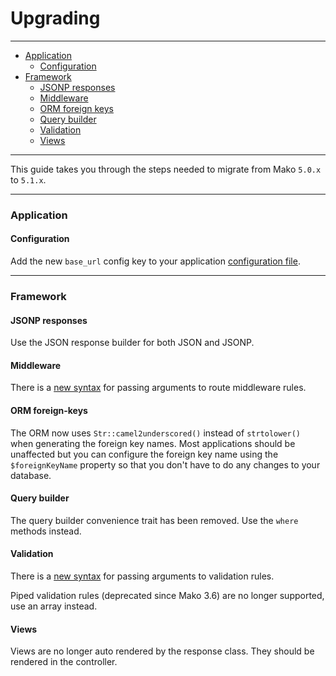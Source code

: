 # Upgrading

--------------------------------------------------------

* [Application](#application)
	- [Configuration](#application:configuration)
* [Framework](#framework)
	- [JSONP responses](#framework:jsonp_responses)
	- [Middleware](#framework:middleware)
	- [ORM foreign keys](#framework:orm-foreign-keys)
	- [Query builder](#framework:query-builder)
	- [Validation](#framework:validation)
	- [Views](#framework:views)

--------------------------------------------------------

This guide takes you through the steps needed to migrate from Mako ```5.0.x``` to ```5.1.x```.

--------------------------------------------------------

<a id="application"></a>

### Application

<a id="application:configuration"></a>

#### Configuration

Add the new ```base_url``` config key to your application [configuration file](https://github.com/mako-framework/app/blob/5.1/app/config/application.php#L16).

<a id="framework"></a>

--------------------------------------------------------

### Framework

<a id="framework:jsonp_responses"></a>

#### JSONP responses

Use the JSON response builder for both JSON and JSONP.

<a id="framework:middleware"></a>

#### Middleware

There is a [new syntax](:base_url:/docs/:version:/routing-and-controllers:routing#route_middleware) for passing arguments to route middleware rules.

<a id="framework:orm-foreign-keys"></a>

#### ORM foreign-keys

The ORM now uses ```Str::camel2underscored()``` instead of ```strtolower()``` when generating the foreign key names. Most applications should be unaffected but you can configure the foreign key name using the ```$foreignKeyName``` property so that you don't have to do any changes to your database.

<a id="framework:query-builder"></a>

#### Query builder

The query builder convenience trait has been removed. Use the ```where``` methods instead.

<a id="framework:validation"></a>

#### Validation

There is a [new syntax](:base_url:/docs/:version:/learn-more:validation) for passing arguments to validation rules.

Piped validation rules (deprecated since Mako 3.6) are no longer supported, use an array instead.

<a id="framework:views"></a>

#### Views

Views are no longer auto rendered by the response class. They should be rendered in the controller.
